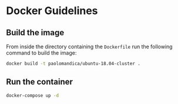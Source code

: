 # Docker Guidelines

## Build the image

From inside the directory containing the `Dockerfile` run the following command to build the image:

```sh
docker build -t paolomandica/ubuntu-18.04-cluster .
```

## Run the container

```sh
docker-compose up -d
```

